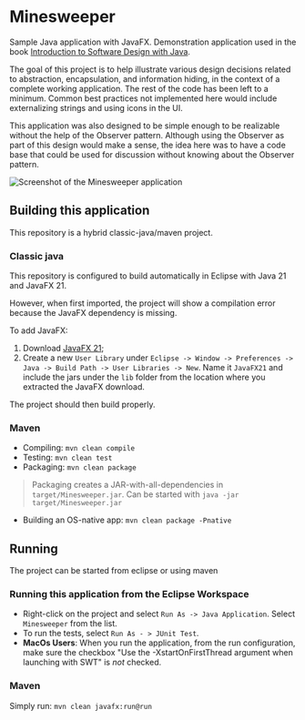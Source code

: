 # Minesweeper

Sample Java application with JavaFX. Demonstration application used in the book [Introduction to Software Design with Java](https://link.springer.com/book/10.1007/978-3-030-24094-3).

The goal of this project is to help illustrate various design decisions related to abstraction, encapsulation, and information hiding, in the context of a complete working application. The rest of the code has been left to a minimum. Common best practices not implemented here would include externalizing strings and using icons in the UI.

This application was also designed to be simple enough to be realizable without the help of the Observer pattern. Although using the Observer as part of this design would make a sense, the idea here was to have a code base that could be used for discussion without knowing about the Observer pattern.

![Screenshot of the Minesweeper application](Minesweeper.png)

## Building this application

This repository is a hybrid classic-java/maven project.

### Classic java

This repository is configured to build automatically in Eclipse with Java 21 and JavaFX 21.

However, when first imported, the project will show a compilation error because the JavaFX dependency is missing.

To add JavaFX:

1. Download [JavaFX 21](https://jdk.java.net/javafx21/);
2. Create a new `User Library` under `Eclipse -> Window -> Preferences -> Java -> Build Path -> User Libraries -> New`. Name it `JavaFX21` and include the jars under the `lib` folder from the location where you extracted the JavaFX download.

The project should then build properly.

### Maven

* Compiling: `mvn clean compile`
* Testing: `mvn clean test`
* Packaging: `mvn clean package`
 > Packaging creates a JAR-with-all-dependencies in `target/Minesweeper.jar`. Can be started with `java -jar target/Minesweeper.jar`
* Building an OS-native app: `mvn clean package -Pnative`

## Running

The project can be started from eclipse or using maven

### Running this application from the Eclipse Workspace

* Right-click on the project and select `Run As -> Java Application`. Select `Minesweeper` from the list. 
* To run the tests, select `Run As - > JUnit Test`.
* **MacOs Users**: When you run the application, from the run configuration, make sure the checkbox "Use the -XstartOnFirstThread argument when launching with SWT" is _not_ checked. 

### Maven

Simply run: `mvn clean javafx:run@run`
